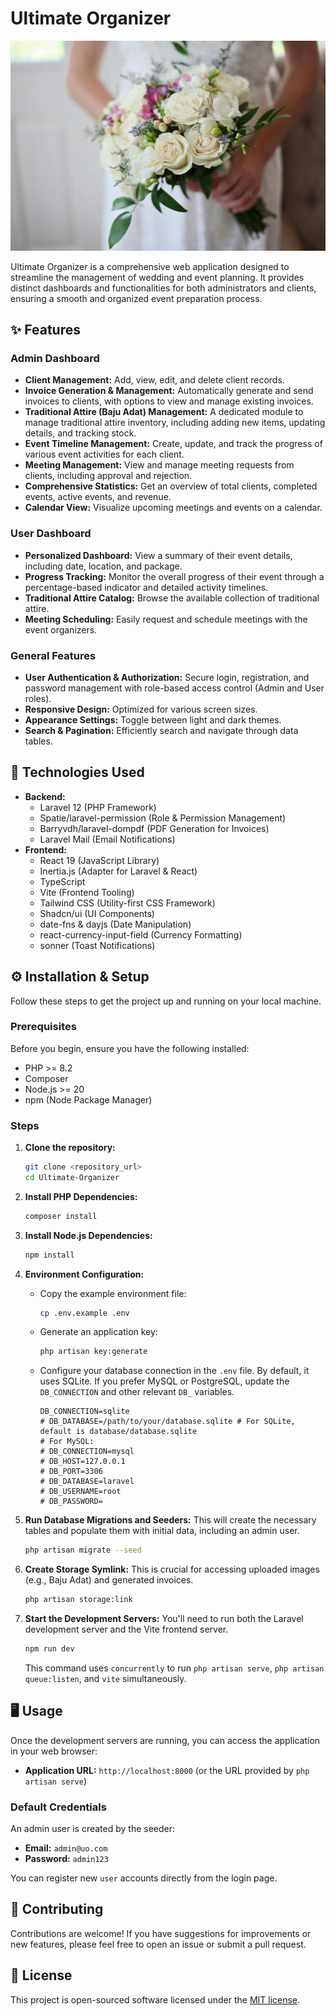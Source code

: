 # Ultimate Organizer

![Hero Banner](public/images/hero-banner.png)

Ultimate Organizer is a comprehensive web application designed to streamline the management of wedding and event planning. It provides distinct dashboards and functionalities for both administrators and clients, ensuring a smooth and organized event preparation process.

## ✨ Features

### Admin Dashboard
*   **Client Management:** Add, view, edit, and delete client records.
*   **Invoice Generation & Management:** Automatically generate and send invoices to clients, with options to view and manage existing invoices.
*   **Traditional Attire (Baju Adat) Management:** A dedicated module to manage traditional attire inventory, including adding new items, updating details, and tracking stock.
*   **Event Timeline Management:** Create, update, and track the progress of various event activities for each client.
*   **Meeting Management:** View and manage meeting requests from clients, including approval and rejection.
*   **Comprehensive Statistics:** Get an overview of total clients, completed events, active events, and revenue.
*   **Calendar View:** Visualize upcoming meetings and events on a calendar.

### User Dashboard
*   **Personalized Dashboard:** View a summary of their event details, including date, location, and package.
*   **Progress Tracking:** Monitor the overall progress of their event through a percentage-based indicator and detailed activity timelines.
*   **Traditional Attire Catalog:** Browse the available collection of traditional attire.
*   **Meeting Scheduling:** Easily request and schedule meetings with the event organizers.

### General Features
*   **User Authentication & Authorization:** Secure login, registration, and password management with role-based access control (Admin and User roles).
*   **Responsive Design:** Optimized for various screen sizes.
*   **Appearance Settings:** Toggle between light and dark themes.
*   **Search & Pagination:** Efficiently search and navigate through data tables.

## 🚀 Technologies Used

*   **Backend:**
    *   Laravel 12 (PHP Framework)
    *   Spatie/laravel-permission (Role & Permission Management)
    *   Barryvdh/laravel-dompdf (PDF Generation for Invoices)
    *   Laravel Mail (Email Notifications)
*   **Frontend:**
    *   React 19 (JavaScript Library)
    *   Inertia.js (Adapter for Laravel & React)
    *   TypeScript
    *   Vite (Frontend Tooling)
    *   Tailwind CSS (Utility-first CSS Framework)
    *   Shadcn/ui (UI Components)
    *   date-fns & dayjs (Date Manipulation)
    *   react-currency-input-field (Currency Formatting)
    *   sonner (Toast Notifications)

## ⚙️ Installation & Setup

Follow these steps to get the project up and running on your local machine.

### Prerequisites

Before you begin, ensure you have the following installed:

*   PHP >= 8.2
*   Composer
*   Node.js >= 20
*   npm (Node Package Manager)

### Steps

1.  **Clone the repository:**
    ```bash
    git clone <repository_url>
    cd Ultimate-Organizer
    ```

2.  **Install PHP Dependencies:**
    ```bash
    composer install
    ```

3.  **Install Node.js Dependencies:**
    ```bash
    npm install
    ```

4.  **Environment Configuration:**
    *   Copy the example environment file:
        ```bash
        cp .env.example .env
        ```
    *   Generate an application key:
        ```bash
        php artisan key:generate
        ```
    *   Configure your database connection in the `.env` file. By default, it uses SQLite. If you prefer MySQL or PostgreSQL, update the `DB_CONNECTION` and other relevant `DB_` variables.
        ```dotenv
        DB_CONNECTION=sqlite
        # DB_DATABASE=/path/to/your/database.sqlite # For SQLite, default is database/database.sqlite
        # For MySQL:
        # DB_CONNECTION=mysql
        # DB_HOST=127.0.0.1
        # DB_PORT=3306
        # DB_DATABASE=laravel
        # DB_USERNAME=root
        # DB_PASSWORD=
        ```

5.  **Run Database Migrations and Seeders:**
    This will create the necessary tables and populate them with initial data, including an admin user.
    ```bash
    php artisan migrate --seed
    ```

6.  **Create Storage Symlink:**
    This is crucial for accessing uploaded images (e.g., Baju Adat) and generated invoices.
    ```bash
    php artisan storage:link
    ```

7.  **Start the Development Servers:**
    You'll need to run both the Laravel development server and the Vite frontend server.
    ```bash
    npm run dev
    ```
    This command uses `concurrently` to run `php artisan serve`, `php artisan queue:listen`, and `vite` simultaneously.

## 🖥️ Usage

Once the development servers are running, you can access the application in your web browser:

*   **Application URL:** `http://localhost:8000` (or the URL provided by `php artisan serve`)

### Default Credentials

An admin user is created by the seeder:

*   **Email:** `admin@uo.com`
*   **Password:** `admin123`

You can register new `user` accounts directly from the login page.

## 🤝 Contributing

Contributions are welcome! If you have suggestions for improvements or new features, please feel free to open an issue or submit a pull request.

## 📄 License

This project is open-sourced software licensed under the [MIT license](LICENSE.md).
